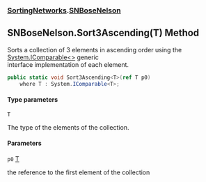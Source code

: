 ### [SortingNetworks](SortingNetworks.md 'SortingNetworks').[SNBoseNelson](SortingNetworks.SNBoseNelson.md 'SortingNetworks.SNBoseNelson')

## SNBoseNelson.Sort3Ascending<T>(T) Method

Sorts a collection of 3 elements in ascending order using the [System.IComparable&lt;&gt;](https://docs.microsoft.com/en-us/dotnet/api/System.IComparable-1 'System.IComparable`1') generic  
interface implementation of each element.

```csharp
public static void Sort3Ascending<T>(ref T p0)
    where T : System.IComparable<T>;
```
#### Type parameters

<a name='SortingNetworks.SNBoseNelson.Sort3Ascending_T_(T).T'></a>

`T`

The type of the elements of the collection.
#### Parameters

<a name='SortingNetworks.SNBoseNelson.Sort3Ascending_T_(T).p0'></a>

`p0` [T](SortingNetworks.SNBoseNelson.Sort3Ascending_T_(T).md#SortingNetworks.SNBoseNelson.Sort3Ascending_T_(T).T 'SortingNetworks.SNBoseNelson.Sort3Ascending<T>(T).T')

the reference to the first element of the collection